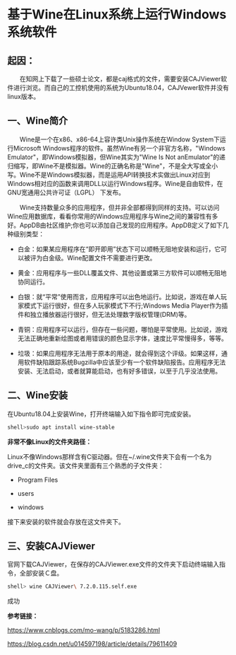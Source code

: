 # 基于Wine在Linux系统上运行Windows系统软件

## 起因：
　　在知网上下载了一些硕士论文，都是caj格式的文件，需要安装CAJViewer软件进行浏览。而自己的工控机使用的系统为Ubuntu18.04，CAJVewer软件并没有linux版本。

## 一、Wine简介
　　Wine是一个在x86、x86-64上容许类Unix操作系统在Window System下运行Microsoft Windows程序的软件。虽然Wine有另一个非官方名称，"Windows Emulator"，即Windows模拟器，但Wine其实为"Wine Is Not anEmulator"的递归缩写，即Wine不是模拟器。Wine的正确名称是"Wine"，不是全大写或全小写。Wine不是Windows模拟器，而是运用API转换技术实做出Linux对应到Windows相对应的函数来调用DLL以运行Windows程序。Wine是自由软件，在GNU宽通用公共许可证（LGPL） 下发布。

　　Wine支持数量众多的应用程序，但并非全部都得到同样的支持。可以访问Wine应用数据库，看看你常用的Windows应用程序与Wine之间的兼容性有多好。AppDB由社区维护;你也可以添加自己发现的应用程序。AppDB定义了如下几种级别类型：

- 白金：如果某应用程序在“即开即用”状态下可以顺畅无阻地安装和运行，它可以被评为白金级。Wine配置文件不需要进行更改。

- 黄金：应用程序与一些DLL覆盖文件、其他设置或第三方软件可以顺畅无阻地协同运行。

- 白银：就“平常”使用而言，应用程序可以出色地运行。比如说，游戏在单人玩家模式下运行很好，但在多人玩家模式下不行;Windows Media Player作为插件和独立播放器运行很好，但无法处理数字版权管理(DRM)等。

- 青铜：应用程序可以运行，但存在一些问题，哪怕是平常使用。比如说，游戏无法正确地重新绘图或者用错误的颜色显示字体，速度比平常慢得多，等等。

- 垃圾：如果应用程序无法用于原本的用途，就会得到这个评级。如果这样，通用软件缺陷跟踪系统Bugzilla中应该至少有一个软件缺陷报告。应用程序无法安装、无法启动，或者就算能启动，也有好多错误，以至于几乎没法使用。

## 二、Wine安装

在Ubuntu18.04上安装Wine，打开终端输入如下指令即可完成安装。

```bash
shell>sudo apt install wine-stable

```

**非常不像Linux的文件夹路径：**

Linux不像Windows那样含有C驱动器。但在~/.wine文件夹下会有一个名为drive_c的文件夹。该文件夹里面有三个熟悉的子文件夹：

- Program Files

- users

- windows

接下来安装的软件就会存放在这文件夹下。

## 三、安装CAJViewer

官网下载CAJViewer，在保存的CAJViewer.exe文件的文件夹下启动终端输入指令，全部安装Ｃ盘。

```bash
shell> wine CAJViewer\ 7.2.0.115.self.exe 

```

成功



**参考链接：**

https://www.cnblogs.com/mo-wang/p/5183286.html

https://blog.csdn.net/u014597198/article/details/79611409